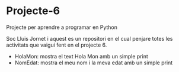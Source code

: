 # Projecte-6
Projecte per aprendre a programar en Python

Soc Lluis Jornet i aquest es un repositori en el cual penjare totes les activitats que vaigui fent en el projecte 6.

- HolaMon: mostra el text Hola Mon amb un simple print
- NomEdat: mostra el meu nom i la meva edat amb un simple print

